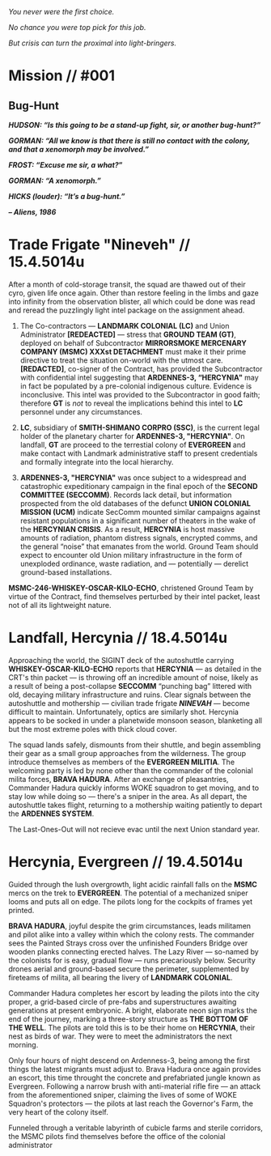 _You never were the first choice._

_No chance you were top pick for this job._ 

_But crisis can turn the proximal into light-bringers._

# Mission // #001
## Bug-Hunt

**_HUDSON: “Is this going to be a stand-up fight, sir, or another bug-hunt?”_**

**_GORMAN: “All we know is that there is still no contact with the colony, and that a xenomorph may be involved.”_**

**_FROST: “Excuse me sir, a what?_”**

**_GORMAN: “A xenomorph.”_**

**_HICKS (louder): “It’s a bug-hunt.”_**

**_– Aliens, 1986_**

# Trade Frigate "Nineveh" // 15.4.5014u

After a month of cold-storage transit, the squad are thawed out of their cyro, given life once again. Other than restore feeling in the limbs and gaze into infinity from the observation blister, all which could be done was read and reread the puzzlingly light intel package on the assignment ahead. 

1. The Co-contractors — **LANDMARK COLONIAL (LC)** and Union Administrator **[REDEACTED]** — stress that **GROUND TEAM (GT)**, deployed on behalf of Subcontractor **MIRRORSMOKE MERCENARY COMPANY (MSMC) XXXst DETACHMENT** must make it their prime directive to treat the situation on-world with the utmost care. **[REDACTED]**, co-signer of the Contract, has provided the Subcontractor with confidential intel suggesting that **ARDENNES-3, “HERCYNIA"** may in fact be populated by a pre-colonial indigenous culture. Evidence is inconclusive. This intel was provided to the Subcontractor in good faith; therefore **GT** is _not_ to reveal the implications behind this intel to **LC** personnel under any circumstances. 

2. **LC**, subsidiary of **SMITH-SHIMANO CORPRO (SSC)**, is the current legal holder of the planetary charter for **ARDENNES-3, "HERCYNIA"**. On landfall, **GT** are proceed to the terrestial colony of **EVERGREEN** and make contact with Landmark administrative staff to present credentials and formally integrate into the local hierarchy.

3. **ARDENNES-3, "HERCYNIA"** was once subject to a widespread and catastrophic expeditionary campaign in the final epoch of the **SECOND COMMITTEE (SECCOMM)**. Records lack detail, but information prospected from the old databases of the defunct **UNION COLONIAL MISSION (UCM)** indicate SecComm mounted similar campaigns against resistant populations in a significant number of theaters in the wake of the **HERCYNIAN CRISIS**. As a result, **HERCYNIA** is host massive amounts of radiation, phantom distress signals, encrypted comms, and the general “noise” that emanates from the world. Ground Team should expect to encounter old Union military infrastructure in the form of unexploded ordinance, waste radiation, and — potentially — derelict ground-based installations.

**MSMC-246-WHISKEY-OSCAR-KILO-ECHO**, christened Ground Team by virtue of the Contract, find themselves perturbed by their intel packet, least not of all its lightweight nature.  

# Landfall, Hercynia // 18.4.5014u

Approaching the world, the SIGINT deck of the autoshuttle carrying **WHISKEY-OSCAR-KILO-ECHO** reports that **HERCYNIA** — as detailed in the CRT's thin packet — is throwing off an incredible amount of noise, likely as a result of being a post-collapse **SECCOMM** “punching bag” littered with old, decaying military infrastructure and ruins. Clear signals between the autoshuttle and mothership — civilian trade frigate **_NINEVAH_** — become difficult to maintain. Unfortunately, optics are similarly shot. Hercynia appears to be socked in under a planetwide monsoon season, blanketing all but the most extreme poles with thick cloud cover.

The squad lands safely, dismounts from their shuttle, and begin assembling their gear as a small group approaches from the wilderness. The group introduce themselves as members of the **EVERGREEN MILITIA**. The welcoming party is led by none other than the commander of the colonial milita forces, **BRAVA HADURA**. After an exchange of pleasantries, Commander Hadura quickly informs WOKE squadron to get moving, and to stay low while doing so — there's a sniper in the area. As all depart, the autoshuttle takes flight, returning to a mothership waiting patiently to depart the **ARDENNES SYSTEM**. 

The Last-Ones-Out will not recieve evac until the next Union standard year. 

# Hercynia, Evergreen // 19.4.5014u

Guided through the lush overgrowth, light acidic rainfall falls on the **MSMC** mercs on the trek to **EVERGREEN**. The potential of a mechanized sniper looms and puts all on edge. The pilots long for the cockpits of frames yet printed.

**BRAVA HADURA**, joyful despite the grim circumstances, leads militamen and pilot alike into a valley within which the colony rests. The commander sees the Painted Strays cross over the unfinished Founders Bridge over wooden planks connecting erected halves. The Lazy River — so-named by the colonists for is easy, gradual flow — runs precariously below. Security drones aerial and ground-based secure the perimeter, supplemented by fireteams of milita, all bearing the livery of **LANDMARK COLONIAL**. 

Commander Hadura completes her escort by leading the pilots into the city proper, a grid-based circle of pre-fabs and superstructures awaiting generations at present embryonic. A bright, elaborate neon sign marks the end of the journey, marking a three-story structure as **THE BOTTOM OF THE WELL**. The pilots are told this is to be their home on **HERCYNIA**, their nest as birds of war. They were to meet the administrators the next morning. 

Only four hours of night descend on Ardenness-3, being among the first things the latest migrants must adjust to. Brava Hadura once again provides an escort, this time throught the concrete and prefabriated jungle known as Evergreen. Following a narrow brush with anti-material rifle fire — an attack from the aforementioned sniper, claiming the lives of some of WOKE Squadron's protectors — the pilots at last reach the Governor's Farm, the very heart of the colony itself. 

Funneled through a veritable labyrinth of cubicle farms and sterile corridors, the MSMC pilots find themselves before the office of the colonial administrator 
